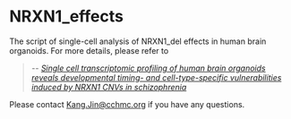 # NRXN1_effects
The script of single-cell analysis of NRXN1_del effects in human brain organoids. For more details, please refer to 
> 
> -- <cite>[Single cell transcriptomic profiling of human brain organoids reveals developmental timing- and cell-type-specific vulnerabilities induced by NRXN1 CNVs in schizophrenia](https://www.biorxiv.org/content/10.1101/2022.08.24.505165v1.abstract)</cite>

Please contact Kang.Jin@cchmc.org if you have any questions.
